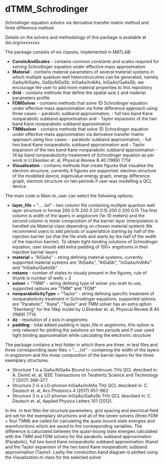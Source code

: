 # dTMM_Schrodinger
Schrodinger equation solvers via derivative transfer matrix method and finite difference method

Details on the solvers and methodology of this package is available at doi.org/xxxxxxxx

The package consists of six classes, implemented in MATLAB:
  - **ConstsAndScales** - contains common constants and scales required for solving Schrodinger equation under effective mass approximation
  - **Material** - contains material parameters of several material systems in which multiple quantum well heterostrucutres can be generated, namely GaAs/AlGaAs, GaSb/AlGaSb, InGaAs/InAlAs, InGaAs/GaAsSb, we encourage the user to add more material properties to this repository
  - **Grid** - contains methods that define the spatial axis z and material parameters profile
  - **FDMSolver** - contains methods that solve 1D Schrodinger equation under effective mass approximation via finite difference approach using three cases:
          - parabolic subband approximation,
          - full two band Kane nonparabolic subband approximation and
          - Taylor expansion of the two band Kane nonparabolic subband approximation
  - **TMMsolver** - contains methods that solve 1D Schrodinger equation under effective mass approximation via derivative transfer matrix approach using four cases: 
          - parabolic subband approximation,
          - full two band Kane nonparabolic subband approximation and
          - Taylor expansion of the two band Kane nonparabolic subband approximation
          - 14 kp band nonparabolicity treatement of Schrodinger equation as per work in  U.Ekenber et. al, Physical Review B 40 (1989) 7714
   -  **Visualisation** - contains methods that create figures that visualise the electron structure, currently 4 figures are supported: electron structure of the modelled device, eigenvalue energy graph, energy difference graph, electron structure on two periods if user was modelling a QCL device.

The main code is Main.m, user can select the following options:
   -  **layer_file** = ".....txt" - two column file containing multiple quantum well layer structure in format
       200  0.15
       200  0
       20   0.15
       200  0
       200  0.15
      The first column is width of the layers in angstorom (1e-10 meters) and the second column is molar composition of the barrier layer (interpolation is handled via Material class depending on chosen material system)
      We recommend users to add periods of superlattice starting by half of the injection barrier (so that the file ends and starts by the half of the width of the injection barrier).
      To obtain tight-binding solutions of Schrodinger equation, user should add extra padding of 100+ angstroms in their injection barrier layers
  - **material** = "AlGaAs" - string defining material systems, currently supported material systems are "AlGaAs", "AlGaSb", "InGaAs/InAlAs" and "InGaAs/GaAsSb"
  - **nstamx** - number of states to visualy present in the figures, rule of thumb is number of wells + 2
  - **solver** = "TMM" - string defining type of solver you wish to use, supported options are "TMM" and "FDM"
  - **nonparabolicityType** = "Taylor" - string defining specific treatment of nonparabolicity treatment in Schrodinger equations, supported options are "Parabolic", "Kane", "Taylor" and TMM solver has an extra option "Ekenberg" for the 14kp model by U.Ekenber et. al, Physical Review B 40 (1989) 7714
  - **dz** - resolution of z axis in angstroms
  - **padding** - total added padding in layer_file in angstroms, this option is only relevant for plotting the solutions on two periods and if user used tight binding approximation while calculating the electronic structure

The package contains a test folder in which there are three .m test files and three corresponding layer files = ".....txt" - containing the width of the layers in angstorom and the molar composition of the barrier layers for the three exemplary structures.

  - Structure 1 is a GaAs/AlGaAs Bound to continuum THz QCL descibed in: A. Demić et. al, IEEE Transactions on Terahertz Science and Technology 7 (2017) 368–377.
  - Structure 2 is a LO-phonon InGaAs/InAlAs THz QCL descibed in: C. Deutsch et. al, Acs Photonics 4 (2017) 957–962
  - Structure 3 is a LO-phonon InGaAs/GaAsSb THz QCL descibed in: C. Deutsch et. al, Applied Physics Letters 101 (2012).

In the .m test files the structure parameters, grid spacing and electrical field are set for the exemplary structures and all of the seven solvers (three FDM + four TMM) are called for calculating the quasi-bound state energies and wavefunctions which are saved to the corresponding variables.
The difference is caluclated between the quasi-boung state energies calculated with the TMM and FDM solvers for the parabolic subband approximation (Parabolic), full two band Kane nonparabolic subband approximation (Kane) and the Taylor expansion of the two band Kane nonparabolic subband approximation (Taylor). Lastly the conduction band diagram is plotted using the Visualization.m class for the selected solver


